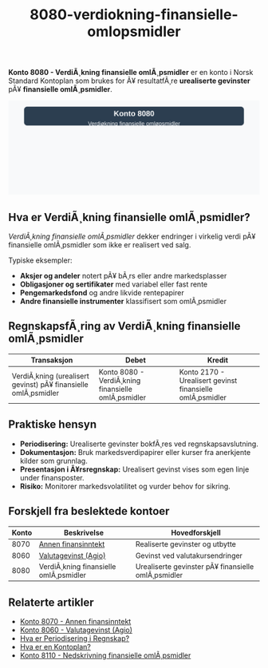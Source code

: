 ﻿---
title: "8080-verdiokning-finansielle-omlopsmidler"
meta_title: "8080-verdiokning-finansielle-omlopsmidler"
meta_description: "**Konto 8080 - VerdiÃ¸kning finansielle omlÃ¸psmidler** er en konto i Norsk Standard Kontoplan som brukes for Ã¥ resultatfÃ¸re **urealiserte gevinster** pÃ¥ **f..."
slug: 8080-verdiokning-finansielle-omlopsmidler
type: blog
layout: pages/single
---

**Konto 8080 - VerdiÃ¸kning finansielle omlÃ¸psmidler** er en konto i Norsk Standard Kontoplan som brukes for Ã¥ resultatfÃ¸re **urealiserte gevinster** pÃ¥ **finansielle omlÃ¸psmidler**.

![Illustrasjon av konto 8080 VerdiÃ¸kning finansielle omlÃ¸psmidler](8080-verdiokning-finansielle-omlopsmidler-image.svg)

## Hva er VerdiÃ¸kning finansielle omlÃ¸psmidler?

*VerdiÃ¸kning finansielle omlÃ¸psmidler* dekker endringer i virkelig verdi pÃ¥ finansielle omlÃ¸psmidler som ikke er realisert ved salg.

Typiske eksempler:
* **Aksjer og andeler** notert pÃ¥ bÃ¸rs eller andre markedsplasser
* **Obligasjoner og sertifikater** med variabel eller fast rente
* **Pengemarkedsfond** og andre likvide rentepapirer
* **Andre finansielle instrumenter** klassifisert som omlÃ¸psmidler

## RegnskapsfÃ¸ring av VerdiÃ¸kning finansielle omlÃ¸psmidler

| Transaksjon                                         | Debet                                                         | Kredit                                                           |
|-----------------------------------------------------|---------------------------------------------------------------|------------------------------------------------------------------|
| VerdiÃ¸kning (urealisert gevinst) pÃ¥ finansielle omlÃ¸psmidler | Konto 8080 - VerdiÃ¸kning finansielle omlÃ¸psmidler               | Konto 2170 - Urealisert gevinst finansielle omlÃ¸psmidler         |

## Praktiske hensyn

* **Periodisering:** Urealiserte gevinster bokfÃ¸res ved regnskapsavslutning.
* **Dokumentasjon:** Bruk markedsverdipapirer eller kurser fra anerkjente kilder som grunnlag.
* **Presentasjon i Ã¥rsregnskap:** Urealisert gevinst vises som egen linje under finansposter.
* **Risiko:** Monitorer markedsvolatilitet og vurder behov for sikring.

## Forskjell fra beslektede kontoer

| Konto | Beskrivelse                                                                                      | Hovedforskjell                                |
|-------|--------------------------------------------------------------------------------------------------|-----------------------------------------------|
| 8070  | [Annen finansinntekt](/blogs/kontoplan/8070-annen-finansinntekt "Konto 8070 - Annen finansinntekt")   | Realiserte gevinster og utbytte               |
| 8060  | [Valutagevinst (Agio)](/blogs/kontoplan/8060-valutagevinst-agio "Konto 8060 - Valutagevinst (Agio): Guide til valutagevinst i norsk regnskap") | Gevinst ved valutakursendringer               |
| 8080  | VerdiÃ¸kning finansielle omlÃ¸psmidler                                                              | Urealiserte gevinster pÃ¥ finansielle omlÃ¸psmidler |

## Relaterte artikler

* [Konto 8070 - Annen finansinntekt](/blogs/kontoplan/8070-annen-finansinntekt "Konto 8070 - Annen finansinntekt")
* [Konto 8060 - Valutagevinst (Agio)](/blogs/kontoplan/8060-valutagevinst-agio "Konto 8060 - Valutagevinst (Agio): Guide til valutagevinst i norsk regnskap")
* [Hva er Periodisering i Regnskap?](/blogs/regnskap/hva-er-periodisering "Hva er Periodisering i Regnskap? Guide til periodisering av kostnader og inntekter")
* [Hva er en Kontoplan?](/blogs/regnskap/hva-er-kontoplan "Hva er en Kontoplan? Komplett Guide til Kontoplaner i Norsk Regnskap")
* [Konto 8110 - Nedskrivning finansielle omlÃ¸psmidler](/blogs/kontoplan/8110-nedskrivning-finansielle-omlopsmidler "Konto 8110 - Nedskrivning finansielle omlÃ¸psmidler")
